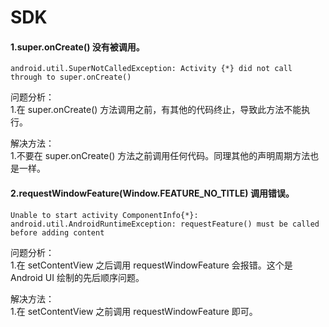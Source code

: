 # SDK

#### 1.super.onCreate() 没有被调用。

```
android.util.SuperNotCalledException: Activity {*} did not call through to super.onCreate()
```


问题分析：  
1.在 super.onCreate() 方法调用之前，有其他的代码终止，导致此方法不能执行。

解决方法：  
1.不要在 super.onCreate() 方法之前调用任何代码。同理其他的声明周期方法也是一样。

#### 2.requestWindowFeature(Window.FEATURE_NO_TITLE) 调用错误。

```
Unable to start activity ComponentInfo{*}: android.util.AndroidRuntimeException: requestFeature() must be called before adding content
```

问题分析：  
1.在 setContentView 之后调用 requestWindowFeature 会报错。这个是 Android UI 绘制的先后顺序问题。

解决方法：  
1.在 setContentView 之前调用 requestWindowFeature 即可。
